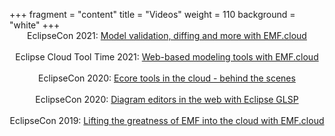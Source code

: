 +++
fragment = "content"
title = "Videos"
weight = 110
background = "white"
+++
<span style='display:block; text-align: center;'>
EclipseCon 2021: <a target="_blank" href="https://www.youtube.com/watch?v=488n6j7Dals">Model validation, diffing and more with EMF.cloud</a></br></br>
Eclipse Cloud Tool Time 2021: <a target="_blank" href="https://www.youtube.com/watch?v=qjris1CdJow">Web-based modeling tools with EMF.cloud</a></br></br>
EclipseCon 2020: <a target="_blank" href="https://www.youtube.com/watch?v=YQyaCR_V5zc">Ecore tools in the cloud - behind the scenes</a></br></br>
EclipseCon 2020: <a target="_blank" href="https://www.youtube.com/watch?v=tqcCUxtyslE">Diagram editors in the web with Eclipse GLSP
</a></br></br>
EclipseCon 2019: <a target="_blank" href="https://www.youtube.com/watch?v=ezX0DIeR3ek">Lifting the greatness of EMF into the cloud with EMF.cloud</a></br></br>
</span>
